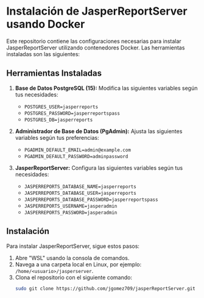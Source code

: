 # Instalación de JasperReportServer usando Docker

Este repositorio contiene las configuraciones necesarias para instalar JasperReportServer utilizando contenedores Docker. Las herramientas instaladas son las siguientes:

## Herramientas Instaladas

1. **Base de Datos PostgreSQL (15):** 
   Modifica las siguientes variables según tus necesidades:
   - `POSTGRES_USER=jasperreports`
   - `POSTGRES_PASSWORD=jasperreportspass`
   - `POSTGRES_DB=jasperreports`

2. **Administrador de Base de Datos (PgAdmin):** 
   Ajusta las siguientes variables según tus preferencias:
   - `PGADMIN_DEFAULT_EMAIL=admin@example.com`
   - `PGADMIN_DEFAULT_PASSWORD=adminpassword`

3. **JasperReportServer:** 
   Configura las siguientes variables según tus necesidades:
   - `JASPERREPORTS_DATABASE_NAME=jasperreports`
   - `JASPERREPORTS_DATABASE_USER=jasperreports`
   - `JASPERREPORTS_DATABASE_PASSWORD=jasperreportspass`
   - `JASPERREPORTS_USERNAME=jasperadmin`
   - `JASPERREPORTS_PASSWORD=jasperadmin`

## Instalación

Para instalar JasperReportServer, sigue estos pasos:

1. Abre "WSL" usando la consola de comandos.
2. Navega a una carpeta local en Linux, por ejemplo: `/home/<usuario>/jasperserver`.
3. Clona el repositorio con el siguiente comando:
   ```bash
   sudo git clone https://github.com/jgomez709/jasperReportServer.git .
